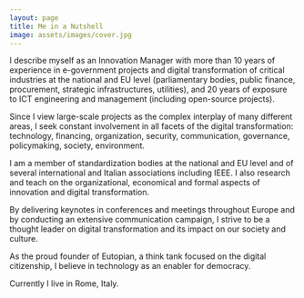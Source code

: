 ```yaml
---
layout: page
title: Me in a Nutshell
image: assets/images/cover.jpg
---
```


I describe myself as an Innovation Manager with more than 10 years of experience in e-government projects and digital transformation of critical industries at the national and EU level (parliamentary bodies, public finance, procurement, strategic infrastructures, utilities), and 20 years of exposure to ICT engineering and management (including open-source projects).

Since I view large-scale projects as the complex interplay of many different areas, I seek constant involvement in all facets of the digital transformation: technology, financing, organization, security, communication, governance, policymaking, society, environment.

I am a member of standardization bodies at the national and EU level and of several international and Italian associations including IEEE. I also research and teach on the organizational, economical and formal aspects of innovation and digital transformation.

By delivering keynotes in conferences and meetings throughout Europe and by conducting an extensive communication campaign, I strive to be a thought leader on digital transformation and its impact on our society and culture.

As the proud founder of Eutopian, a think tank focused on the digital citizenship, I believe in technology as an enabler for democracy.

Currently I live in Rome, Italy.
